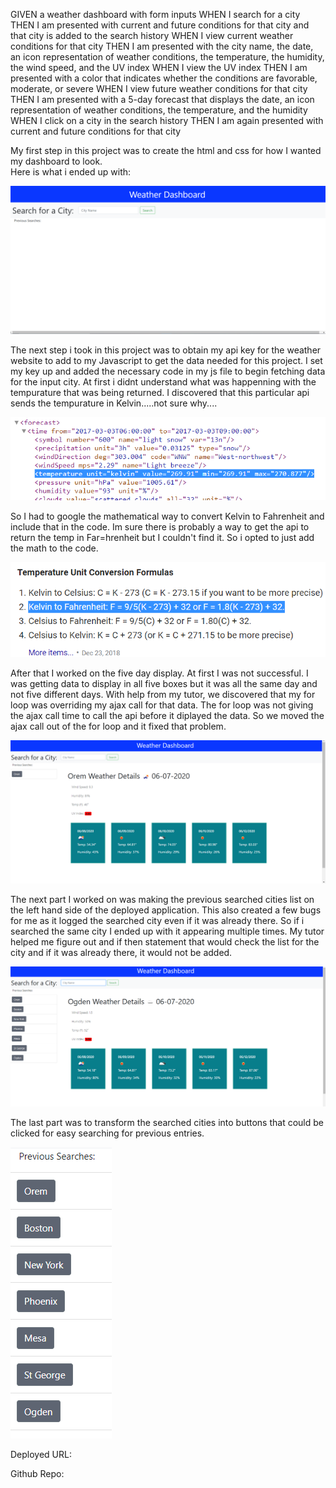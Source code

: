 GIVEN a weather dashboard with form inputs
WHEN I search for a city
THEN I am presented with current and future conditions for that city and that city is added to the search history
WHEN I view current weather conditions for that city
THEN I am presented with the city name, the date, an icon representation of weather conditions, the temperature, the humidity, the wind speed, and the UV index
WHEN I view the UV index
THEN I am presented with a color that indicates whether the conditions are favorable, moderate, or severe
WHEN I view future weather conditions for that city
THEN I am presented with a 5-day forecast that displays the date, an icon representation of weather conditions, the temperature, and the humidity
WHEN I click on a city in the search history
THEN I am again presented with current and future conditions for that city

My first step in this project was to create the html and css for how I wanted my dashboard to look.  
Here is what i ended up with:

<img src="/assets/images/Screenshot%20(37).png" />

The next step i took in this project was to obtain my api key for the weather website to add to my Javascript to get the data needed for this project.
I set my key up and added the necessary code in my js file to begin fetching data for the input city.  At first i didnt understand what was happenning with the tempurature
that was being returned. I discovered that this particular api sends the tempurature in Kelvin.....not sure why....

<img src="/assets/images/Screenshot%20(35).png" />

So I had to google the mathematical way to convert Kelvin to Fahrenheit and include that in the code.  Im sure there is probably a way to get the api to return the temp in 
Far=hrenheit but I couldn't find it.  So i opted to just add the math to the code.

<img src="/assets/images/Screenshot%20(36).png" />

After that I worked on the five day display.  At first I was not successful.  I was getting data to display in all five boxes but it was all the same day and not five different days.
With help from my tutor, we discovered that my for loop was overriding my ajax call for that data.  The for loop was not giving the ajax call time to call the api before it diplayed
the data.  So we moved the ajax call out of the for loop and it fixed that problem.

<img src="/assets/images/Screenshot%20(38).png" />

The next part I worked on was making the previous searched cities list on the left hand side of the deployed application.  This also created a few bugs for me as it logged the searched city
even if it was already there.  So if i searched the same city I ended up with it appearing multiple times.  My tutor helped me figure out and if then statement that would check the list for
the city and if it was already there, it would not be added.

<img src="/assets/images/Screenshot%20(39).png" />

The last part was to transform the searched cities into buttons that could be clicked for easy searching for previous entries.

<img src="/assets/images/Screenshot%20(40).png" />

Deployed URL:

Github Repo: